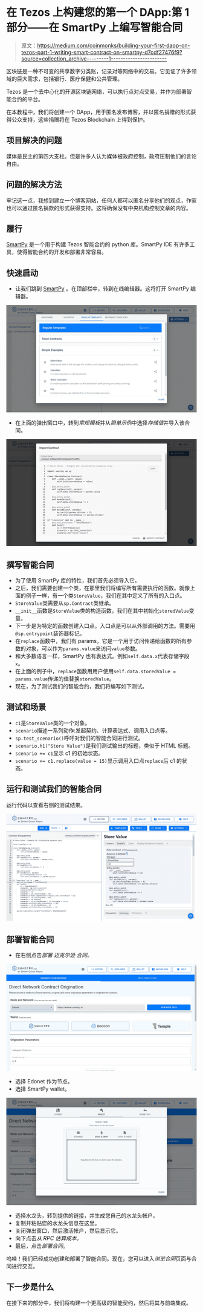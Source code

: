 # 在 Tezos 上构建您的第一个 DApp:第 1 部分——在 SmartPy 上编写智能合同

> 原文：<https://medium.com/coinmonks/building-your-first-dapp-on-tezos-part-1-writing-smart-contract-on-smartpy-d7cdf27476f9?source=collection_archive---------1----------------------->

区块链是一种不可变的共享数字分类账，记录对等网络中的交易。它见证了许多领域的巨大需求，包括银行、医疗保健和公共管理。

Tezos 是一个去中心化的开源区块链网络，可以执行点对点交易，并作为部署智能合约的平台。

在本教程中，我们将创建一个 DApp，用于匿名发布博客，并以匿名捐赠的形式获得公众支持，这些捐赠将在 Tezos Blockchain 上得到保护。

## 项目解决的问题

媒体是民主的第四大支柱。但是许多人认为媒体被政府控制，政府压制他们的言论自由。

## 问题的解决方法

牢记这一点，我想到建立一个博客网站，任何人都可以匿名分享他们的观点，作家也可以通过匿名捐款的形式获得支持。这将确保没有中央机构控制文章的内容。

## 履行

[SmartPy](https://smartpy.io/) 是一个用于构建 Tezos 智能合约的 python 库。SmartPy IDE 有许多工具，使得智能合约的开发和部署非常容易。

## 快速启动

*   让我们跳到 [SmartPy](https://smartpy.io/) 。在顶部栏中，转到在线编辑器。这将打开 SmartPy 编辑器。

![](img/d4ac5e677a2f9d8bea9ce96571c736a0.png)

*   在上面的弹出窗口中，转到*常规模板*并从*简单示例*中选择*存储值*并导入该合同。

![](img/91def6d6b89f3a1239d7a132b97e9f6c.png)

## 撰写智能合同

*   为了使用 SmartPy 库的特性，我们首先必须导入它。
*   之后，我们需要创建一个类，在那里我们将编写所有需要执行的函数。就像上面的例子一样，有一个类`StoreValue`，我们在其中定义了所有的入口点。
*   `StoreValue`类需要从`sp.Contract`类继承。
*   `__init__`函数是`StoreValue`类的构造函数，我们在其中初始化`storedValue`变量。
*   下一步是为特定的函数创建入口点。入口点是可以从外部调用的方法。需要用`@sp.entrypoint`装饰器标记。
*   在`replace`函数中，我们有 params，它是一个用于访问传递给函数的所有参数的对象，可以作为`params.value`来访问`value`参数。
*   和大多数语言一样，SmartPy 也有表达式。例如`self.data.x`代表存储字段`x`。
*   在上面的例子中，`replace`函数用用户使用`self.data.storedValue = params.value`传递的值替换`storedValue`。
*   现在，为了测试我们的智能合约，我们将编写如下测试。

## 测试和场景

*   `c1`是`StoreValue`类的一个对象。
*   `scenario`描述一系列动作:发起契约、计算表达式、调用入口点等。
*   `sp.test_scenario()`呼吁对我们的智能合同进行测试。
*   `scenario.h1("Store Value")`是我们测试输出的标题，类似于 HTML 标题。
*   `scenario += c1`显示 c1 的初始状态。
*   `scenario += c1.replace(value = 15)`显示调用入口点`replace`后 c1 的状态。

## 运行和测试我们的智能合同

运行代码以查看右侧的测试结果。

![](img/29d8ff7b45e8ad8d7a7305afcbb9cc39.png)

## 部署智能合同

*   在右侧点击*部署* *迈克尔逊* *合同。*

![](img/3b3e62b8a76ea054b7d405e95003ea87.png)

*   选择 Edonet 作为节点。
*   选择 SmartPy wallet。

![](img/12b46747cf83890dbca018cff3222a5c.png)

*   选择水龙头，转到提供的链接，并生成您自己的水龙头帐户。
*   复制并粘贴您的水龙头信息在这里。
*   关闭弹出窗口，然后激活帐户，然后显示它。
*   向下点击*从 RPC 估算成本。*
*   最后，点击*部署合同*。

呜哇！我们已经成功创建和部署了智能合同。现在，您可以进入*浏览合同*页面与合同进行交互。

## 下一步是什么

在接下来的部分中，我们将构建一个更高级的智能契约，然后将其与前端集成。